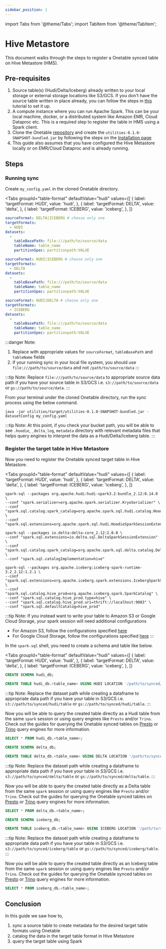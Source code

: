 ```yaml
---
sidebar_position: 1
---
```


import Tabs from '@theme/Tabs';
import TabItem from '@theme/TabItem';

# Hive Metastore
This document walks through the steps to register a Onetable synced table on Hive Metastore (HMS).

## Pre-requisites
1. Source table(s) (Hudi/Delta/Iceberg) already written to your local storage or external storage locations like S3/GCS. 
   If you don't have the source table written in place already,
   you can follow the steps in [this](https://link-to-how-to/create-dataset.md) tutorial to set it up.
2. A compute instance where you can run Apache Spark. This can be your local machine, docker,
   or a distributed system like Amazon EMR, Cloud Dataproc etc.
   This is a required step to register the table in HMS using a Spark client.
3. Clone the Onetable [repository](https://github.com/onetable-io/onetable) and create the
   `utilities-0.1.0-SNAPSHOT-bundled.jar` by following the steps on the [Installation page](https://link/to/installation/page) 
4. This guide also assumes that you have configured the Hive Metastore locally or on EMR/Cloud Dataproc
   and is already running.

## Steps
### Running sync
Create `my_config.yaml` in the cloned Onetable directory.

<Tabs
groupId="table-format"
defaultValue="hudi"
values={[
{ label: 'targetFormat: HUDI', value: 'hudi', },
{ label: 'targetFormat: DELTA', value: 'delta', },
{ label: 'targetFormat: ICEBERG', value: 'iceberg', },
]}
>
<TabItem value="hudi">

```yaml md title="yaml"
sourceFormat: DELTA|ICEBERG # choose only one
targetFormats:
  - HUDI
datasets:
  -
    tableBasePath: file:///path/to/source/data
    tableName: table_name
    partitionSpec: partitionpath:VALUE
```

</TabItem>
<TabItem value="delta">

```yaml md title="yaml"
sourceFormat: HUDI|ICEBERG # choose only one
targetFormats:
  - DELTA
datasets:
  -
    tableBasePath: file:///path/to/source/data
    tableName: table_name
    partitionSpec: partitionpath:VALUE
```

</TabItem>
<TabItem value="iceberg">

```yaml md title="yaml"
sourceFormat: HUDI|DELTA # choose only one
targetFormats:
  - ICEBERG
datasets:
  -
    tableBasePath: file:///path/to/source/data
    tableName: table_name
    partitionSpec: partitionpath:VALUE
```

</TabItem>
</Tabs>

:::danger Note:
1. Replace with appropriate values for `sourceFormat`, `tableBasePath` and `tableName` fields
2. If your running sync in your local file system, you should use `file:///path/to/source/data` and not `/path/to/source/data`
:::

:::tip Note:
Replace `file:///path/to/source/data` to appropriate source data path
if you have your source table in S3/GCS i.e. `s3://path/to/source/data` or `gs://path/to/source/data`.
:::

From your terminal under the cloned Onetable directory, run the sync process using the below command.
```shell md title="shell"
java -jar utilities/target/utilities-0.1.0-SNAPSHOT-bundled.jar -datasetConfig my_config.yaml
```

:::tip Note:
At this point, if you check your bucket path, you will be able to see `.hoodie`, `_delta_log`, `metadata` directory with
relevant metadata files that helps query engines to interpret the data as a Hudi/Delta/Iceberg table.
:::

### Register the target table in Hive Metastore 
Now you need to register the Onetable synced target table in Hive Metastore.  

<Tabs
groupId="table-format"
defaultValue="hudi"
values={[
{ label: 'targetFormat: HUDI', value: 'hudi', },
{ label: 'targetFormat: DELTA', value: 'delta', },
{ label: 'targetFormat: ICEBERG', value: 'iceberg', },
]}
>
<TabItem value="hudi">

```shell md title="shell"
spark-sql --packages org.apache.hudi:hudi-spark3.2-bundle_2.12:0.14.0 \
--conf "spark.serializer=org.apache.spark.serializer.KryoSerializer" \
--conf "spark.sql.catalog.spark_catalog=org.apache.spark.sql.hudi.catalog.HoodieCatalog" \
--conf "spark.sql.extensions=org.apache.spark.sql.hudi.HoodieSparkSessionExtension"
```

</TabItem>
<TabItem value="delta">

```shell md title="shell"
spark-sql --packages io.delta:delta-core_2.12:2.0.0 \
--conf "spark.sql.extensions=io.delta.sql.DeltaSparkSessionExtension" \
--conf "spark.sql.catalog.spark_catalog=org.apache.spark.sql.delta.catalog.DeltaCatalog" \
--conf "spark.sql.catalogImplementation=hive"
```

</TabItem>
<TabItem value="iceberg">

```shell md title="shell"
spark-sql --packages org.apache.iceberg:iceberg-spark-runtime-3.2_2.12:1.2.1 \
--conf "spark.sql.extensions=org.apache.iceberg.spark.extensions.IcebergSparkSessionExtensions" \
--conf "spark.sql.catalog.hive_prod=org.apache.iceberg.spark.SparkCatalog" \
--conf "spark.sql.catalog.hive_prod.type=hive" \
--conf "spark.sql.catalog.hive_prod.uri=thrift://localhost:9083" \
--conf "spark.sql.defaultCatalog=hive_prod"
```

</TabItem>
</Tabs>

:::tip Note:
If you instead want to write your table to Amazon S3 or Google Cloud Storage, 
your spark session will need additional configurations
* For Amazon S3, follow the configurations specified [here](https://docs.delta.io/latest/delta-storage.html#quickstart-s3-single-cluster)
* For Google Cloud Storage, follow the configurations specified [here](https://docs.delta.io/latest/delta-storage.html#requirements-gcs)
:::

In the `spark-sql` shell, you need to create a schema and table like below.

<Tabs
groupId="table-format"
defaultValue="hudi"
values={[
{ label: 'targetFormat: HUDI', value: 'hudi', },
{ label: 'targetFormat: DELTA', value: 'delta', },
{ label: 'targetFormat: ICEBERG', value: 'iceberg', },
]}
>
<TabItem value="hudi">

```sql md title="sql"
CREATE SCHEMA hudi_db;

CREATE TABLE hudi_db.<table_name> USING HUDI LOCATION '/path/to/synced/hudi/table';
```

:::tip Note:
Replace the dataset path while creating a dataframe to appropriate data path if you have your table
in S3/GCS i.e. `s3://path/to/synced/hudi/table` or `gs://path/to/synced/hudi/table`.
:::

Now you will be able to query the created table directly as a Hudi table from the same `spark` session or
using query engines like `Presto` and/or `Trino`. Check out the guides for querying the Onetable synced tables on
[Presto](https://link/to/presto) or [Trino](https://link/to/trino) query engines for more information.

```sql md title="sql"
SELECT * FROM hudi_db.<table_name>;
```

</TabItem>
<TabItem value="delta">

```sql md title="sql"
CREATE SCHEMA delta_db;

CREATE TABLE delta_db.<table_name> USING DELTA LOCATION '/path/to/synced/delta/table';
```

:::tip Note:
Replace the dataset path while creating a dataframe to appropriate data path if you have your table
in S3/GCS i.e. `s3://path/to/synced/delta/table` or `gs://path/to/synced/delta/table`.
:::

Now you will be able to query the created table directly as a Delta table from the same `spark` session or
using query engines like `Presto` and/or `Trino`. Check out the guides for querying the Onetable synced tables on
[Presto](https://link/to/presto) or [Trino](https://link/to/trino) query engines for more information.

```sql md title="sql"
SELECT * FROM delta_db.<table_name>;
```

</TabItem>
<TabItem value="iceberg">

```sql md title="sql"
CREATE SCHEMA iceberg_db;

CREATE TABLE iceberg_db.<table_name> USING ICEBERG LOCATION '/path/to/synced/iceberg/table';
```

:::tip Note:
Replace the dataset path while creating a dataframe to appropriate data path if you have your table
in S3/GCS i.e. `s3://path/to/synced/iceberg/table` or `gs://path/to/synced/iceberg/table`.
:::

Now you will be able to query the created table directly as an Iceberg table from the same `spark` session or
using query engines like `Presto` and/or `Trino`. Check out the guides for querying the Onetable synced tables on 
[Presto](https://link/to/presto) or [Trino](https://link/to/trino) query engines for more information.

```sql md title="sql"
SELECT * FROM iceberg_db.<table_name>;
```

</TabItem>
</Tabs>

## Conclusion
In this guide we saw how to,
1. sync a source table to create metadata for the desired target table formats using Onetable
2. catalog the data in the target table format in Hive Metastore
3. query the target table using Spark
